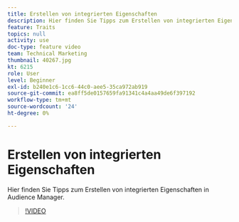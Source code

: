 ```yaml
---
title: Erstellen von integrierten Eigenschaften
description: Hier finden Sie Tipps zum Erstellen von integrierten Eigenschaften in Audience Manager.
feature: Traits
topics: null
activity: use
doc-type: feature video
team: Technical Marketing
thumbnail: 40267.jpg
kt: 6215
role: User
level: Beginner
exl-id: b240e1c6-1cc6-44c0-aee5-35ca972ab919
source-git-commit: ea8ff5de0157659fa91341c4a4aa49de6f397192
workflow-type: tm+mt
source-wordcount: '24'
ht-degree: 0%

---
```


# Erstellen von integrierten Eigenschaften

Hier finden Sie Tipps zum Erstellen von integrierten Eigenschaften in Audience Manager.

>[!VIDEO](https://video.tv.adobe.com/v/40267/?quality=12&learn=on)
